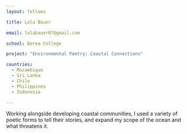 ```yaml
---
layout: fellows

title: Lola Bauer

email: lolabauer07@gmail.com

school: Berea College

project: "Environmental Poetry: Coastal Connections"

countries:
  - Mozambique
  - Sri Lanka
  - Chile
  - Philippines
  - Indonesia

---
```


Working alongside developing coastal communities, I used a variety of poetic forms to tell their stories, and expand my scope of the ocean and what threatens it.

